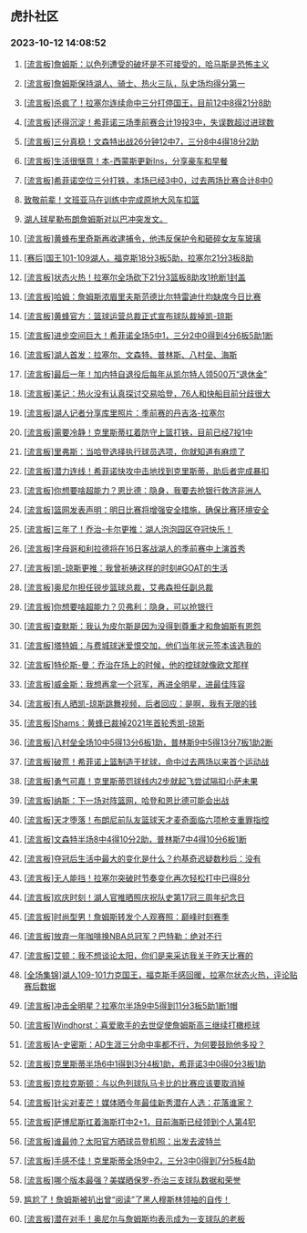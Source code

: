 ## 虎扑社区 
### 2023-10-12 14:08:52

1. [[流言板]詹姆斯：以色列遭受的破坏是不可接受的，哈马斯是恐怖主义](https://bbs.hupu.com/62440951.html)

2. [[流言板]詹姆斯保持湖人、骑士、热火三队，队史场均得分第一](https://bbs.hupu.com/62442357.html)

3. [[流言板]杀疯了！拉塞尔连续命中三分打停国王，目前12中8得21分8助](https://bbs.hupu.com/62441386.html)

4. [[流言板]还得沉淀！希菲诺三场季前赛合计19投3中，失误数超过进球数](https://bbs.hupu.com/62441208.html)

5. [[流言板]三分真稳！文森特出战26分钟12中7，三分8中4得18分2助](https://bbs.hupu.com/62442084.html)

6. [[流言板]生活很惬意！本-西蒙斯更新Ins，分享豪车和早餐](https://bbs.hupu.com/62441571.html)

7. [[流言板]希菲诺空位三分打铁，本场已经3中0，过去两场比赛合计8中0](https://bbs.hupu.com/62440630.html)

8. [致敬前辈！文班亚马在训练中完成原地大风车扣篮](https://bbs.hupu.com/62438660.html)

9. [湖人球星勒布朗詹姆斯对以巴冲突发文。](https://bbs.hupu.com/62439833.html)

10. [[流言板]黄蜂布里奇斯再收逮捕令，他违反保护令和砸碎女友车玻璃](https://bbs.hupu.com/62438721.html)

11. [[赛后]国王101-109湖人，福克斯18分3板5助，拉塞尔21分3板8助](https://bbs.hupu.com/62442037.html)

12. [[流言板]状态火热！拉塞尔全场砍下21分3篮板8助攻1抢断1封盖](https://bbs.hupu.com/62442072.html)

13. [[流言板]哈姆：詹姆斯浓眉里夫斯范德比尔特雷迪什均缺席今日比赛](https://bbs.hupu.com/62438544.html)

14. [[流言板]黄蜂官方：篮球运营总裁正式宣布球队裁掉凯-琼斯](https://bbs.hupu.com/62438035.html)

15. [[流言板]进步空间巨大！希菲诺全场5中1，三分2中0得到4分6板5助1断](https://bbs.hupu.com/62442078.html)

16. [[流言板]湖人首发：拉塞尔、文森特、普林斯、八村垒、海斯](https://bbs.hupu.com/62439656.html)

17. [[流言板]最后一年！加内特自退役后每年从凯尔特人领500万“退休金”](https://bbs.hupu.com/62442771.html)

18. [[流言板]美记：热火没有认真探讨交易哈登，76人和快船目前分歧很大](https://bbs.hupu.com/62441005.html)

19. [[流言板]湖人记者分享库里照片：季前赛的丹吉洛-拉塞尔](https://bbs.hupu.com/62441220.html)

20. [[流言板]需要冷静！克里斯蒂扛着防守上篮打铁，目前已经7投1中](https://bbs.hupu.com/62441466.html)

21. [[流言板]里弗斯：当哈登选择执行球员选项，你就知道有麻烦了](https://bbs.hupu.com/62438584.html)

22. [[流言板]潜力连线！希菲诺快攻中击地找到克里斯蒂，助后者完成暴扣](https://bbs.hupu.com/62441520.html)

23. [[流言板]你想要啥超能力？恩比德：隐身，我要去抢银行救济非洲人](https://bbs.hupu.com/62438065.html)

24. [[流言板]篮网发表声明：明日比赛将增强安全措施，确保比赛环境安全](https://bbs.hupu.com/62441144.html)

25. [[流言板]三年了！乔治-卡尔更推：湖人泡泡园区夺冠快乐！](https://bbs.hupu.com/62440927.html)

26. [[流言板]字母哥和利拉德将在16日客战湖人的季前赛中上演首秀](https://bbs.hupu.com/62437891.html)

27. [[流言板]凯-琼斯更推：我曾祈祷这样的时刻#GOAT的生活](https://bbs.hupu.com/62438631.html)

28. [[流言板]奥尼尔担任锐步篮球总裁，艾弗森担任副总裁](https://bbs.hupu.com/62440755.html)

29. [[流言板]你想要啥超能力？贝弗利：隐身，可以抢银行](https://bbs.hupu.com/62438083.html)

30. [[流言板]查默斯：我认为皮尔斯是因为没得到尊重才和詹姆斯有恩怨](https://bbs.hupu.com/62437937.html)

31. [[流言板]塔特姆：与费城球迷爱恨交加，他们当年状元签本该选我的](https://bbs.hupu.com/62440293.html)

32. [[流言板]特伦斯-曼：乔治在场上的时候，他的控球就像欧文那样](https://bbs.hupu.com/62438861.html)

33. [[流言板]威金斯：我想再拿一个冠军，再进全明星，进最佳阵容](https://bbs.hupu.com/62438167.html)

34. [[流言板]有人晒凯-琼斯跳舞视频，后者回应：是啊，我有无限的钱](https://bbs.hupu.com/62439074.html)

35. [[流言板]Shams：黄蜂已裁掉2021年首轮秀凯-琼斯](https://bbs.hupu.com/62437784.html)

36. [[流言板]八村垒全场10中5得13分6板1助，普林斯9中5得13分7板1助2断](https://bbs.hupu.com/62442083.html)

37. [[流言板]破荒！希菲诺上篮制造干扰球，命中过去两场以来首个运动战](https://bbs.hupu.com/62441698.html)

38. [[流言板]勇气可嘉！克里斯蒂罚球线内2步就起飞尝试隔扣小萨未果](https://bbs.hupu.com/62440758.html)

39. [[流言板]纳斯：下一场对阵篮网，哈登和恩比德可能会出战](https://bbs.hupu.com/62442162.html)

40. [[流言板]天才堕落！布朗尼前队友篮球天才麦奇面临六项枪支重罪指控](https://bbs.hupu.com/62440434.html)

41. [[流言板]文森特半场8中4得10分2助，普林斯7中4得10分6板1断](https://bbs.hupu.com/62441087.html)

42. [[流言板]夺冠后生活中最大的变化是什么？约基奇迟疑数秒后：没有](https://bbs.hupu.com/62441396.html)

43. [[流言板]无人能挡！拉塞尔突破时节奏变化再次轻松打中已得8分](https://bbs.hupu.com/62440257.html)

44. [[流言板]欢庆时刻！湖人官推晒照庆祝队史第17冠三周年纪念日](https://bbs.hupu.com/62437851.html)

45. [[流言板]时尚型男！詹姆斯转发个人观赛照：巅峰时刻赛季](https://bbs.hupu.com/62442405.html)

46. [[流言板]放弃一年咖啡换NBA总冠军？巴特勒：绝对不行](https://bbs.hupu.com/62440704.html)

47. [[流言板]艾顿：我不想谈论太阳，你们是来采访我关于昨天比赛的](https://bbs.hupu.com/62438376.html)

48. [[全场集锦]湖人109-101力克国王，福克斯手感回暖，拉塞尔状态火热，评论贴赛后数据](https://bbs.hupu.com/62442239.html)

49. [[流言板]冲击全明星？拉塞尔半场9中5得到11分3板5助1断1帽](https://bbs.hupu.com/62441066.html)

50. [[流言板]Windhorst：喜爱歌手的去世促使詹姆斯高三继续打橄榄球](https://bbs.hupu.com/62442628.html)

51. [[流言板]A-史密斯：AD生涯三分命中率都不行，为何要鼓励他多投？](https://bbs.hupu.com/62438033.html)

52. [[流言板]克里斯蒂半场6中1得到3分4板1助，希菲诺3中0得0分3板1助](https://bbs.hupu.com/62441112.html)

53. [[流言板]克拉克斯顿：与以色列球队马卡比的比赛应该要取消掉](https://bbs.hupu.com/62440738.html)

54. [[流言板]针尖对麦芒！媒体晒今年最佳新秀潜在人选：花落谁家？](https://bbs.hupu.com/62440906.html)

55. [[流言板]萨博尼斯扛着海斯打中2+1，目前海斯已经领到个人第4犯](https://bbs.hupu.com/62441335.html)

56. [[流言板]谁最帅？太阳官方晒球员登机照：出发去波特兰](https://bbs.hupu.com/62441504.html)

57. [[流言板]手感不佳！克里斯蒂全场9中2，三分3中0得到7分5板4助](https://bbs.hupu.com/62442081.html)

58. [[流言板]哪个版本最强？美媒晒保罗-乔治三支球队数据和荣誉](https://bbs.hupu.com/62441010.html)

59. [尴尬了！詹姆斯被扒出曾“阅读”了黑人穆斯林领袖的自传！](https://bbs.hupu.com/62441953.html)

60. [[流言板]潜在对手！奥尼尔与詹姆斯均表示成为一支球队的老板](https://bbs.hupu.com/62440809.html)


